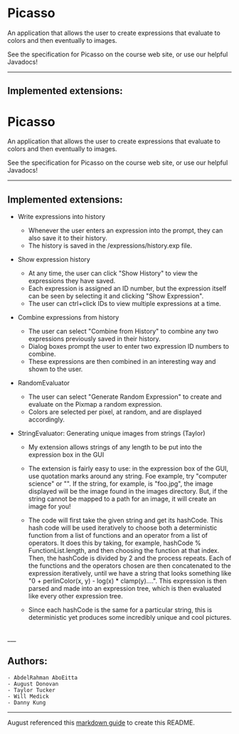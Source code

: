 # Picasso

An application that allows the user to create expressions that
evaluate to colors and then eventually to images.

See the specification for Picasso on the course web site,
or use our helpful Javadocs!


___

## Implemented extensions:

# Picasso

An application that allows the user to create expressions that
evaluate to colors and then eventually to images.

See the specification for Picasso on the course web site,
or use our helpful Javadocs!

___

## Implemented extensions:

- Write expressions into history
	- Whenever the user enters an expression into the prompt, they can also save it to their history.
	- The history is saved in the /expressions/history.exp file.

- Show expression history
	- At any time, the user can click "Show History" to view the expressions they have saved.
	- Each expression is assigned an ID number, but the expression itself can be seen by selecting it and clicking "Show Expression".
	- The user can ctrl+click IDs to view multiple expressions at a time.

- Combine expressions from history
	- The user can select "Combine from History" to combine any two expressions previously saved in their history.
	- Dialog boxes prompt the user to enter two expression ID numbers to combine.
	- These expressions are then combined in an interesting way and shown to the user.

- RandomEvaluator
	- The user can select "Generate Random Expression" to create and evaluate on the Pixmap a random expression.
	- Colors are selected per pixel, at random, and are displayed accordingly.
	
	
- StringEvaluator: Generating unique images from strings (Taylor)
	- My extension allows strings of any length to be put into the expression box in the GUI
	- The extension is fairly easy to use: in the expression box of the GUI, use quotation marks around any 
	string. Foe example, try "computer science" or  "<your name>". If the string, for example, is "foo.jpg", the image displayed will 
	be the image found in the  images directory. But, if the string cannot be mapped to a path for an image, it will create an image 
	for you!
	
	- The code will first take the given string and get its hashCode. This hash code will be used iteratively to choose both a deterministic function from a list of functions and an operator from a list of operators. It does this by taking, for example, hashCode % FunctionList.length, and then choosing the function at that index. Then, the hashCode is divided by 2 and the process repeats. Each of the functions and the operators chosen are then concatenated to the expression iteratively, until we have a string that looks something like "0 + perlinColor(x, y) - log(x) * clamp(y)....". This expression is then parsed and made into an expression tree, which is then evaluated like every other expression tree. 
	- Since each hashCode is the same for a particular string, this is deterministic yet produces some incredibly 
	unique and cool pictures. 

<br>
___

## Authors:  
	
	- AbdelRahman AboEitta
	- August Donovan
	- Taylor Tucker
	- Will Medick
	- Danny Kung

___ 

August referenced this [markdown guide](https://www.markdownguide.org/basic-syntax/) to create this README.
